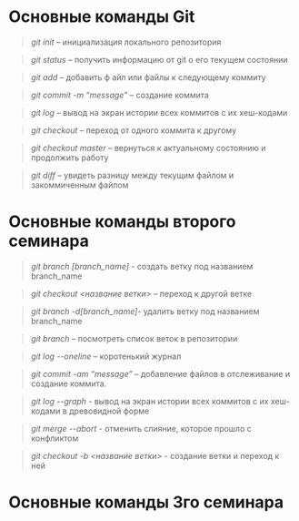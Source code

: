 # Основные команды Git

>*git init* – инициализация локального репозитория

>*git status* – получить информацию от git о его текущем состоянии

>*git add* – добавить ф
айл или файлы к следующему коммиту

>*git commit -m “message”* – создание коммита

>*git log* – вывод на экран истории всех коммитов с их хеш-кодами

>*git checkout* – переход от одного коммита к другому

>*git checkout master* – вернуться к актуальному состоянию и продолжить работу

>*git diff* – увидеть разницу между текущим файлом и закоммиченным файлом

# Основные команды второго семинара

> *git branch [branch_name]* - создать ветку под названием branch_name

> *git checkout <название ветки>* – переход к другой ветке

>*git branch -d[branch_name]*- удалить ветку под названием branch_name

>*git branch* – посмотреть список веток в репозитории

>*git log --oneline* – коротенький журнал

>*git commit -am “message”* – добавление файлов в отслеживание и       создание коммита.

>*git log --graph* - вывод на экран истории всех коммитов с их хеш-кодами в древовидной форме

>*git merge --abort* - отменить слияние, которое прошло с конфликтом

>*git checkout  -b <название ветки>* - создание ветки и переход к ней
# Основные команды 3го семинара